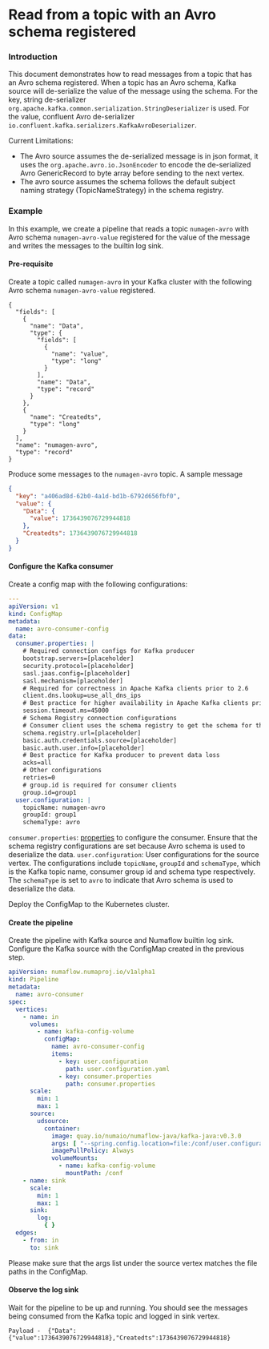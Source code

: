 # Read from a topic with an Avro schema registered

### Introduction

This document demonstrates how to read messages from a topic that has an Avro schema registered. When a topic has an
Avro schema, Kafka source will de-serialize the value of the message using the schema. For the key, string de-serializer
`org.apache.kafka.common.serialization.StringDeserializer` is used. For the value, confluent Avro de-serializer
`io.confluent.kafka.serializers.KafkaAvroDeserializer`.

Current Limitations:

* The Avro source assumes the de-serialized message is in json format, it uses the
  `org.apache.avro.io.JsonEncoder` to encode the de-serialized Avro GenericRecord to byte array before sending to the
  next vertex.
* The avro source assumes the schema follows the default subject naming strategy (TopicNameStrategy) in the schema
  registry.

### Example

In this example, we create a pipeline that reads a topic `numagen-avro` with Avro schema `numagen-avro-value` registered
for the value of the message and writes the messages to the builtin log sink.

#### Pre-requisite

Create a topic called `numagen-avro` in your Kafka cluster with the following Avro schema `numagen-avro-value`
registered.

```avroschema
{
  "fields": [
    {
      "name": "Data",
      "type": {
        "fields": [
          {
            "name": "value",
            "type": "long"
          }
        ],
        "name": "Data",
        "type": "record"
      }
    },
    {
      "name": "Createdts",
      "type": "long"
    }
  ],
  "name": "numagen-avro",
  "type": "record"
}
```

Produce some messages to the `numagen-avro` topic. A sample message

```json
{
  "key": "a406ad8d-62b0-4a1d-bd1b-6792d656fbf0",
  "value": {
    "Data": {
      "value": 1736439076729944818
    },
    "Createdts": 1736439076729944818
  }
}
```

#### Configure the Kafka consumer

Create a config map with the following configurations:

```yaml
---
apiVersion: v1
kind: ConfigMap
metadata:
  name: avro-consumer-config
data:
  consumer.properties: |
    # Required connection configs for Kafka producer
    bootstrap.servers=[placeholder]
    security.protocol=[placeholder]
    sasl.jaas.config=[placeholder]
    sasl.mechanism=[placeholder]
    # Required for correctness in Apache Kafka clients prior to 2.6
    client.dns.lookup=use_all_dns_ips
    # Best practice for higher availability in Apache Kafka clients prior to 3.0
    session.timeout.ms=45000
    # Schema Registry connection configurations
    # Consumer client uses the schema registry to get the schema for the data in the topic and de-serialize the data
    schema.registry.url=[placeholder]
    basic.auth.credentials.source=[placeholder]
    basic.auth.user.info=[placeholder]
    # Best practice for Kafka producer to prevent data loss
    acks=all
    # Other configurations
    retries=0
    # group.id is required for consumer clients
    group.id=group1
  user.configuration: |
    topicName: numagen-avro
    groupId: group1
    schemaType: avro
```

`consumer.properties`: [properties](https://kafka.apache.org/documentation/#consumerconfigs) to configure
the consumer. Ensure that the schema registry configurations are set because Avro schema is used to deserialize the
data.
`user.configuration`: User configurations for the source vertex. The configurations include `topicName`, `groupId` and
`schemaType`, which is the Kafka topic name, consumer group id and schema type respectively. The `schemaType` is set to
`avro` to indicate that Avro schema is used to deserialize the data.

Deploy the ConfigMap to the Kubernetes cluster.

#### Create the pipeline

Create the pipeline with Kafka source and Numaflow builtin log sink. Configure the Kafka source with the ConfigMap
created in the previous step.

```yaml
apiVersion: numaflow.numaproj.io/v1alpha1
kind: Pipeline
metadata:
  name: avro-consumer
spec:
  vertices:
    - name: in
      volumes:
        - name: kafka-config-volume
          configMap:
            name: avro-consumer-config
            items:
              - key: user.configuration
                path: user.configuration.yaml
              - key: consumer.properties
                path: consumer.properties
      scale:
        min: 1
        max: 1
      source:
        udsource:
          container:
            image: quay.io/numaio/numaflow-java/kafka-java:v0.3.0
            args: [ "--spring.config.location=file:/conf/user.configuration.yaml", "--consumer.properties.path=/conf/consumer.properties" ]
            imagePullPolicy: Always
            volumeMounts:
              - name: kafka-config-volume
                mountPath: /conf
    - name: sink
      scale:
        min: 1
        max: 1
      sink:
        log:
          { }
  edges:
    - from: in
      to: sink
```

Please make sure that the args list under the source vertex matches the file paths in the ConfigMap.

#### Observe the log sink

Wait for the pipeline to be up and running. You should see the messages being consumed from the Kafka topic and logged
in sink vertex.

```
Payload -  {"Data":{"value":1736439076729944818},"Createdts":1736439076729944818}
```